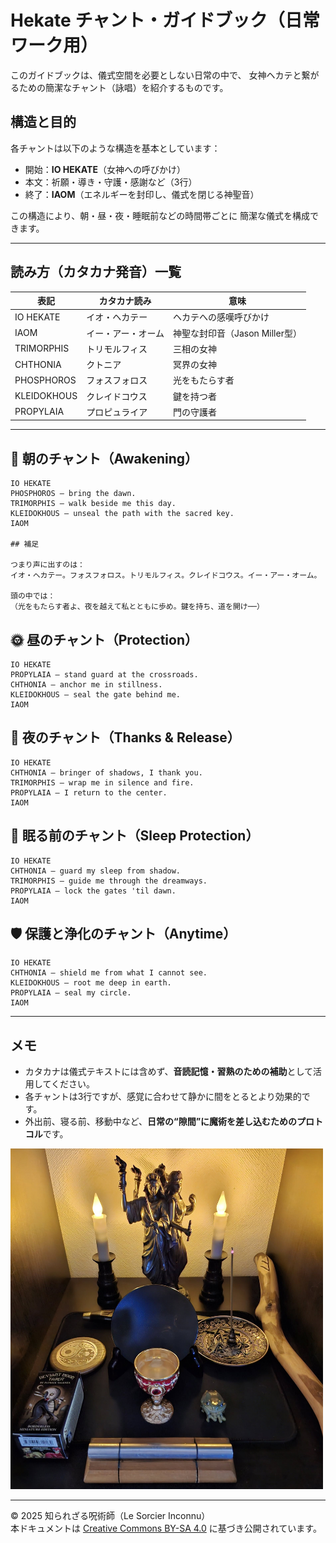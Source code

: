 # Hekate チャント・ガイドブック（日常ワーク用）

このガイドブックは、儀式空間を必要としない日常の中で、
女神ヘカテと繋がるための簡潔なチャント（詠唱）を紹介するものです。

## 構造と目的

各チャントは以下のような構造を基本としています：

- 開始：**IO HEKATE**（女神への呼びかけ）
- 本文：祈願・導き・守護・感謝など（3行）
- 終了：**IAOM**（エネルギーを封印し、儀式を閉じる神聖音）

この構造により、朝・昼・夜・睡眠前などの時間帯ごとに
簡潔な儀式を構成できます。

---

## 読み方（カタカナ発音）一覧

| 表記             | カタカナ読み       | 意味                         |
|------------------|--------------------|------------------------------|
| IO HEKATE        | イオ・ヘカテー     | ヘカテへの感嘆呼びかけ         |
| IAOM             | イー・アー・オーム | 神聖な封印音（Jason Miller型）|
| TRIMORPHIS       | トリモルフィス     | 三相の女神                   |
| CHTHONIA         | クトニア           | 冥界の女神                   |
| PHOSPHOROS       | フォスフォロス     | 光をもたらす者               |
| KLEIDOKHOUS      | クレイドコウス     | 鍵を持つ者                   |
| PROPYLAIA        | プロピュライア     | 門の守護者                   |

---

## 🌄 朝のチャント（Awakening）
```
IO HEKATE  
PHOSPHOROS — bring the dawn.  
TRIMORPHIS — walk beside me this day.  
KLEIDOKHOUS — unseal the path with the sacred key. 
IAOM

## 補足

つまり声に出すのは：  
イオ・ヘカテー。フォスフォロス。トリモルフィス。クレイドコウス。イー・アー・オーム。  

頭の中では：  
（光をもたらす者よ、夜を越えて私とともに歩め。鍵を持ち、道を開け──）  
```

## 🌞 昼のチャント（Protection）
```
IO HEKATE  
PROPYLAIA – stand guard at the crossroads.  
CHTHONIA — anchor me in stillness.  
KLEIDOKHOUS — seal the gate behind me.  
IAOM
```

## 🌙 夜のチャント（Thanks & Release）
```
IO HEKATE  
CHTHONIA – bringer of shadows, I thank you.  
TRIMORPHIS — wrap me in silence and fire.  
PROPYLAIA — I return to the center.  
IAOM
```

## 🌌 眠る前のチャント（Sleep Protection）
```
IO HEKATE  
CHTHONIA — guard my sleep from shadow.  
TRIMORPHIS — guide me through the dreamways.  
PROPYLAIA — lock the gates 'til dawn.  
IAOM
```

## 🛡️ 保護と浄化のチャント（Anytime）
```
IO HEKATE  
CHTHONIA – shield me from what I cannot see.  
KLEIDOKHOUS – root me deep in earth.  
PROPYLAIA — seal my circle.  
IAOM
```

---

## メモ
- カタカナは儀式テキストには含めず、**音読記憶・習熟のための補助**として活用してください。
- 各チャントは3行ですが、感覚に合わせて静かに間をとるとより効果的です。
- 外出前、寝る前、移動中など、**日常の“隙間”に魔術を差し込むためのプロトコル**です。

<img src="hekate_temple.jpg" width="500">

---

© 2025 知られざる呪術師（Le Sorcier Inconnu）  
本ドキュメントは [Creative Commons BY-SA 4.0](https://creativecommons.org/licenses/by-sa/4.0/deed.ja) に基づき公開されています。
